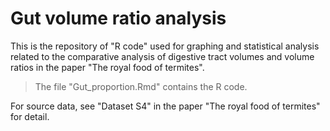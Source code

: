 # Gut volume ratio analysis
 
This is the repository of "R code" used for graphing and statistical analysis related to the comparative analysis of digestive tract volumes and volume ratios in the paper "The royal food of termites".


> The file "Gut_proportion.Rmd" contains the R code.

For source data, see "Dataset S4" in the paper "The royal food of termites" for detail.
